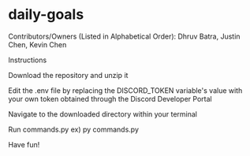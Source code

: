 # daily-goals
Contributors/Owners (Listed in Alphabetical Order): Dhruv Batra, Justin Chen, Kevin Chen

Instructions

Download the repository and unzip it

Edit the .env file by replacing the DISCORD_TOKEN variable's value with your own token obtained through the Discord Developer Portal

Navigate to the downloaded directory within your terminal

Run commands.py ex) py commands.py

Have fun!
